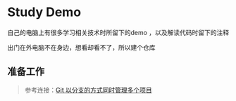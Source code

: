 # Study Demo

自己的电脑上有很多学习相关技术时所留下的demo ，以及解读代码时留下的注释

出门在外电脑不在身边，想看却看不了，所以建个仓库 



## 准备工作

> 参考连接：[Git 以分支的方式同时管理多个项目](https://www.cnblogs.com/huangtailang/p/4748075.html)

